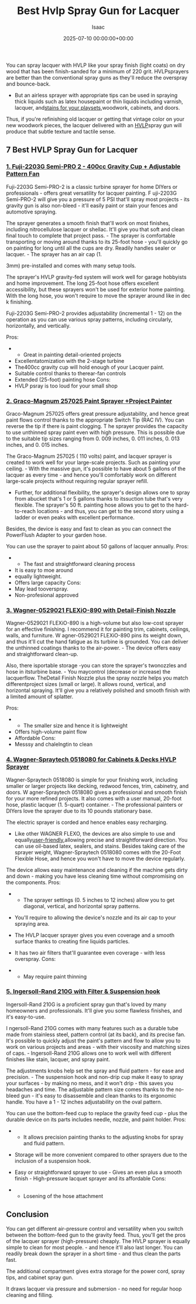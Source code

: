﻿---
title: Best Hvlp Spray Gun for Lacquer
description: You can spray lacquer with HVLP like your spray finish light coats on dry wood that has been finish-sanded for a minimum of 220 grit.
slug: /best-hvlp-spray-gun-for-lacquer/
date: 2025-07-10 00:00:00+00:00
lastmod: 2025-07-10 00:00:00+03:00
author: Isaac
categories:
- Product Reviews
- Sprayers
tags:
- product-reviews
- best
- hvlp
layout: post
---

You can spray lacquer with HVLP like your spray finish (light coats) on dry wood that has been finish-sanded for a minimum of 220 grit. HVLPsprayers are better than the conventional spray guns as they'll reduce the overspray and bounce-back.

- But an airless sprayer with appropriate tips can be used in spraying thick liquids such as latex housepaint or thin liquids including varnish, lacquer, and[stains for your playsets](https://pestpolicy.com/[best](https://pestpolicy.com/best-chipmunk-repellents/)-stain-for-swing-set/),woodwork, cabinets, and doors.

Thus, if you're refinishing old lacquer or getting that vintage color on your new woodwork pieces, the lacquer delivered with an [HVLP](https://pestpolicy.com/best-hvlp-paint-sprayer-for-cabinets/)spray gun will produce that subtle texture and tactile sense.

##  7 Best HVLP Spray Gun for Lacquer

###  [1. Fuji-2203G Semi-PRO 2 - 400cc Gravity Cup + Adjustable Pattern Fan](https://www.amazon.com/dp/B00D4NPPQY/?tag=p-policy-20)

Fuji-2203G Semi-PRO-2 is a classic turbine sprayer for home DIYers or professionals - offers great versatility for lacquer painting. F uji-2203G Semi-PRO-2 will give you a pressure of 5 PSI that'll spray most projects - its gravity gun is also non-bleed - it'll easily paint or stain your fences and automotive spraying.

The sprayer generates a smooth finish that'll work on most finishes, including nitrocellulose lacquer or shellac. It'll give you that soft and clean final touch to complete that project pass. - The sprayer is comfortable transporting or moving around thanks to its 25-foot hose - you'll quickly go on painting for long until all the cups are dry. Readily handles sealer or lacquer. - The sprayer has an air cap (1.

3mm) pre-installed and comes with many setup tools.

The sprayer's HVLP gravity-fed system will work well for garage hobbyists and home improvement. The long 25-foot hose offers excellent accessibility, but these sprayers won't be used for exterior home painting. With the long hose, you won't require to move the sprayer around like in dec k finishing.

Fuji-2203G Semi-PRO-2 provides adjustability (incremental 1 - 12) on the operation as you can use various spray patterns, including circularly, horizontally, and vertically.


Pros:
- - Great in painting detail-oriented projects
- Excellentatomization with the 2-stage turbine
- The400cc gravity cup will hold enough of your Lacquer paint.
- Suitable control thanks to therear-fan controls
- Extended (25-foot) painting hose Cons:
- HVLP psray is too loud for your small shop


###  [2. Graco-Magnum 257025 Paint Sprayer +Project Painter](https://www.amazon.com/dp/B004Z2090U/?tag=p-policy-20)

Graco-Magnum 257025 offers great pressure adjustability, and hence great paint flows control thanks to the appropriate Switch Tip (RAC IV). You can reverse the tip if there is paint clogging. T he sprayer provides the capacity to use unthinned spray paint even with high pressure. This is possible due to the suitable tip sizes ranging from 0. 009 inches, 0. 011 inches, 0. 013 inches, and 0. 015 inches.

The Graco-Magnum 257025 ( 110 volts) paint, and lacquer sprayer is created to work well for your large-scale projects. Such as painting your ceiling. - With the massive gun, it's possible to have about 5 gallons of the lacquer as every time - and hence you'll comfortably work on different large-scale projects without requiring regular sprayer refill.

- Further, for additional flexibility, the sprayer's design allows one to spray from abucket that's 1 or 5 gallons thanks to itssuction tube that's very flexible. The sprayer's 50 ft. painting hose allows you to get to the hard-to-reach locations - and thus, you can get to the second story using a ladder or even peaks with excellent performance.

Besides, the device is easy and fast to clean as you can connect the PowerFlush Adapter to your garden hose.

You can use the sprayer to paint about 50 gallons of lacquer annually. 
Pros:
- - The fast and straightforward cleaning process
- It is easy to moe around
- equally lightweight.
- Offers large capacity Cons:
- May lead tooverspray.
- Non-profesional approved


###  [3. Wagner-0529021 FLEXiO-890 with Detail-Finish Nozzle](https://www.amazon.com/dp/B00IA8EVIQ/?tag=p-policy-20)

Wagner-0529021 FLEXiO-890 is a high-volume but also low-cost sprayer for an effective finishing. I recommend it for painting trim, cabinets, ceilings, walls, and furniture. W agner-0529021 FLEXiO-890 pins its weight down, and thus it'll cut the hand fatigue as its turbine is grounded. You can deliver the unthinned coatings thanks to the air-power. - The device offers easy and straightforward clean-up.

Also, there isportable storage -you can store the sprayer's twonozzles and hose in itsturbine base. - You maycontrol (decrease or increase) the lacquerflow. TheDetail Finish Nozzle plus the spray nozzle helps you match differentproject sizes (small or large). It allows round, vertical, and horizontal spraying. It'll give you a relatively polished and smooth finish with a limited amount of splatter.


Pros:
- - The smaller size and hence it is lightweight
- Offers high-volume paint flow
- Affordable Cons:
- Messsy and chalelngtin to clean


###  [4. Wagner-Spraytech 0518080 for Cabinets & Decks HVLP Sprayer](https://www.amazon.com/dp/B003PGQI48/?tag=p-policy-20)

Wagner-Spraytech 0518080 is simple for your finishing work, including smaller or larger projects like decking, redwood fences, trim, cabinetry, and doors. W agner-Spraytech 0518080 gives a professional and smooth finish for your more refined projects. It also comes with a user manual, 20-foot hose, plastic lacquer (1. 5-quart) container. - The professional painters or DIYers love the sprayer due to its 10 pounds stationary base.

The electric sprayer is corded and hence enables easy recharging.

- Like other WAGNER FLEXO, the devices are also simple to use and equally[user-friendly](https://pestpolicy.com/wagner-flexio-3000/),allowing precise and straightforward direction. You can use oil-based latex, sealers, and stains. Besides taking care of the sprayer weight, Wagner-Spraytech 0518080 comes with the 20-Foot Flexible Hose, and hence you won't have to move the device regularly.

The device allows easy maintenance and cleaning if the machine gets dirty and down - making you have less cleaning time without compromising on the components. 
Pros:
- - The sprayer settings (0. 5 inches to 12 inches) allow you to get diagonal, vertical, and horizontal spray patterns.
- You'll require to allowing the device's nozzle and its air cap to your spraying area.


- The HVLP lacquer sprayer gives you even coverage and a smooth surface thanks to creating fine liquids particles.

- It has two air filters that'll guarantee even coverage - with less overspray. 
Cons:
- - May require paint thinning


###  [5. Ingersoll-Rand 210G with Filter & Suspension hook](https://www.amazon.com/dp/B000VHCKBO/?tag=p-policy-20)

Ingersoll-Rand 210G is a proficient spray gun that's loved by many homeowners and professionals. It'll give you some flawless finishes, and it's easy-to-use.

I ngersoll-Rand 210G comes with many features such as a durable tube made from stainless steel, pattern control (at its back), and its precise fan. It's possible to quickly adjust the paint's pattern and flow to allow you to work on various projects and areas - with their viscosity and matching sizes of caps. - Ingersoll-Rand 210G allows one to work well with different finishes like stain, lacquer, and spray paint.

The adjustments knobs help set the spray and fluid pattern - for ease and precision. - The suspension hook and non-drip cup make it easy to spray your surfaces - by making no mess, and it won't drip - this saves you headaches and time. The adjustable pattern size comes thanks to the no-bleed gun - it's easy to disassemble and clean thanks to its ergonomic handle. You have a 1 - 12 inches adjustability on the oval pattern.

You can use the bottom-feed cup to replace the gravity feed cup - plus the durable device on its parts includes needle, nozzle, and paint holder. 
Pros:
- - It allows precision painting thanks to the adjusting knobs for spray and fluid pattern.
- Storage will be more convenient compared to other sprayers due to the inclusion of a suspension hook.


- Easy or straightforward sprayer to use - Gives an even plus a smooth finish - High-pressure lacquet sprayer and its affordable 
Cons:
- - Losening of the hose attachment


##  Conclusion

You can get different air-pressure control and versatility when you switch between the bottom-feed gun to the gravity feed. Thus, you'll get the pros of the lacquer sprayer (high-pressure) cheaply. The HVLP sprayer is equally simple to clean for most people. - and hence it'll also last longer. You can readily break down the sprayer in a short time - and thus clean the parts fast.

The additional compartment gives extra storage for the power cord, spray tips, and cabinet spray gun.

It draws lacquer via pressure and submersion - no need for regular hoop cleaning and filling.


